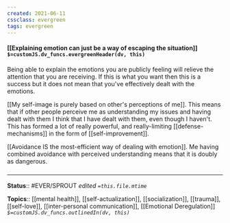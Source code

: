 ```yaml
---
created: 2021-06-11
cssclass: evergreen
tags: evergreen
---
```


#### [[Explaining emotion can just be a way of escaping the situation]] `$=customJS.dv_funcs.evergreenHeader(dv, this)`

Being able to explain the emotions you are publicly feeling will relieve the attention that you are receiving. If this is what you want then this is a success but it does not mean that you've effectively dealt with the emotions. 

[[My self-image is purely based on other's perceptions of me]]. This means that if other people perceive me as understanding my issues and having dealt with them I think that I have dealt with them, even though I haven't. This has formed a lot of really powerful, and really-limiting [[defense-mechanisms]] in the form of [[self-improvement]]. 

[[Avoidance IS the most-efficient way of dealing with emotion]]. Me having combined avoidance with perceived understanding means that it is doubly as dangerous.

### <hr class="dataviews"/>

**Status**:: #EVER/SPROUT 
*edited `=this.file.mtime`*

**Topics**:: [[mental health]], [[self-actualization]], [[socialization]], [[trauma]], [[self-love]], [[inter-personal communication]], [[Emotional Deregulation]]
*`$=customJS.dv_funcs.outlinedIn(dv, this)`*